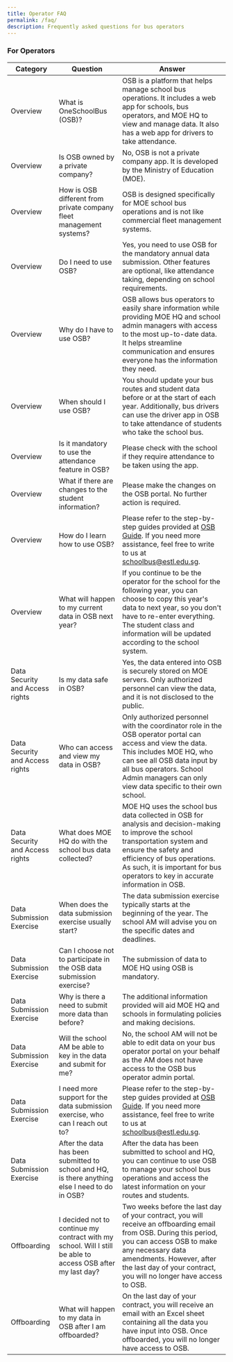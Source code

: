 ```yaml
---
title: Operator FAQ
permalink: /faq/
description: Frequently asked questions for bus operators
---
```

### **For Operators**
| Category | Question | Answer |
|----------|----------|--------|
| Overview | What is OneSchoolBus (OSB)? | OSB is a platform that helps manage school bus operations. It includes a web app for schools, bus operators, and MOE HQ to view and manage data. It also has a web app for drivers to take attendance. |
| Overview | Is OSB owned by a private company? | No, OSB is not a private company app. It is developed by the Ministry of Education (MOE). |
| Overview | How is OSB different from private company fleet management systems? | OSB is designed specifically for MOE school bus operations and is not like commercial fleet management systems. |
| Overview | Do I need to use OSB? | Yes, you need to use OSB for the mandatory annual data submission. Other features are optional, like attendance taking, depending on school requirements. |
| Overview | Why do I have to use OSB? | OSB allows bus operators to easily share information while providing MOE HQ and school admin managers with access to the most up-to-date data. It helps streamline communication and ensures everyone has the information they need. |
| Overview | When should I use OSB? | You should update your bus routes and student data before or at the start of each year. Additionally, bus drivers can use the driver app in OSB to take attendance of students who take the school bus. |
| Overview | Is it mandatory to use the attendance feature in OSB? | Please check with the school if they require attendance to be taken using the app. |
| Overview | What if there are changes to the student information? | Please make the changes on the OSB portal. No further action is required. |
| Overview | How do I learn how to use OSB? | Please refer to the step-by-step guides provided at [OSB Guide](https://go.gov.sg/osb-guide). If you need more assistance, feel free to write to us at schoolbus@estl.edu.sg. |
| Overview | What will happen to my current data in OSB next year? | If you continue to be the operator for the school for the following year, you can choose to copy this year's data to next year, so you don't have to re-enter everything. The student class and information will be updated according to the school system. |
| Data Security and Access rights | Is my data safe in OSB? | Yes, the data entered into OSB is securely stored on MOE servers. Only authorized personnel can view the data, and it is not disclosed to the public. |
| Data Security and Access rights | Who can access and view my data in OSB? | Only authorized personnel with the coordinator role in the OSB operator portal can access and view the data. This includes MOE HQ, who can see all OSB data input by all bus operators. School Admin managers can only view data specific to their own school. |
| Data Security and Access rights | What does MOE HQ do with the school bus data collected? | MOE HQ uses the school bus data collected in OSB for analysis and decision-making to improve the school transportation system and ensure the safety and efficiency of bus operations. As such, it is important for bus operators to key in accurate information in OSB. |
| Data Submission Exercise | When does the data submission exercise usually start? | The data submission exercise typically starts at the beginning of the year. The school AM will advise you on the specific dates and deadlines. |
| Data Submission Exercise | Can I choose not to participate in the OSB data submission exercise? | The submission of data to MOE HQ using OSB is mandatory. |
| Data Submission Exercise | Why is there a need to submit more data than before? | The additional information provided will aid MOE HQ and schools in formulating policies and making decisions. |
| Data Submission Exercise | Will the school AM be able to key in the data and submit for me? | No, the school AM will not be able to edit data on your bus operator portal on your behalf as the AM does not have access to the OSB bus operator admin portal. |
| Data Submission Exercise | I need more support for the data submission exercise, who can I reach out to? | Please refer to the step-by-step guides provided at [OSB Guide](https://go.gov.sg/osb-guide). If you need more assistance, feel free to write to us at schoolbus@estl.edu.sg. |
| Data Submission Exercise | After the data has been submitted to school and HQ, is there anything else I need to do in OSB? | After the data has been submitted to school and HQ, you can continue to use OSB to manage your school bus operations and access the latest information on your routes and students. |
| Offboarding | I decided not to continue my contract with my school. Will I still be able to access OSB after my last day? | Two weeks before the last day of your contract, you will receive an offboarding email from OSB. During this period, you can access OSB to make any necessary data amendments. However, after the last day of your contract, you will no longer have access to OSB. |
| Offboarding | What will happen to my data in OSB after I am offboarded? | On the last day of your contract, you will receive an email with an Excel sheet containing all the data you have input into OSB. Once offboarded, you will no longer have access to OSB. |
